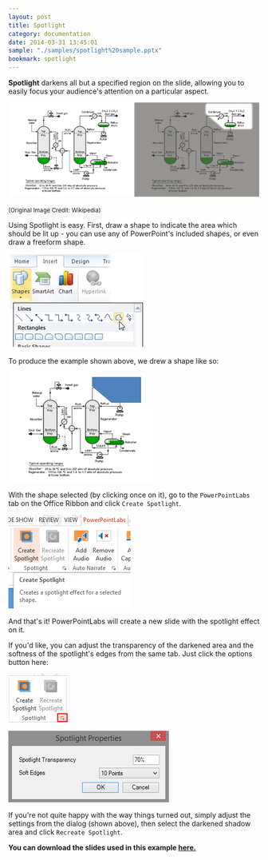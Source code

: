 ```yaml
---
layout: post
title: Spotlight
category: documentation
date: 2014-03-31 13:45:01
sample: "./samples/spotlight%20sample.pptx"
bookmark: spotlight
---
```


<p>
  <strong>Spotlight</strong>
  darkens all but a specified region on the slide, allowing you to easily focus your audience's attention on a particular aspect.
</p>
<img class="box-shadow" src="./img/docs/spotlight-1.png" />
<p>
  <small>(Original Image Credit: Wikipedia)</small>
</p>
<p>Using Spotlight is easy. First, draw a shape to indicate the area which should be lit up - you can use any of PowerPoint's included shapes, or even draw a freeform shape.</p>
<p>
  <img src="./img/docs/spotlight-2.png" />
</p>
<p>To produce the example shown above, we drew a shape like so:</p>
<img class="box-shadow" src="./img/docs/spotlight-3.png" />
<p>
  With the shape selected (by clicking once on it), go to the
  <code>PowerPointLabs</code>
  tab on the Office Ribbon and click
  <code>Create Spotlight</code>. 
</p>
<p>
  <img class="box-shadow" src="./img/docs/spotlight-4.png" />
</p>
<p>And that's it! PowerPointLabs will create a new slide with the spotlight effect on it.</p>
<p>
  If you'd like, you can adjust the transparency of the darkened area and the softness of the spotlight's edges from the same tab. Just click the options button here:
</p>
<p>
  <img class="box-shadow" src="./img/docs/spotlight-5.png" />
</p> 
<p>
  <img class="box-shadow" src="./img/docs/spotlight-6.png" />
</p>
<p>
  If you're not quite happy with the way things turned out, simply adjust the settings from the
  dialog (shown above), then select the darkened shadow area and click
  <code>Recreate Spotlight</code>.
</p>
<p>
  <strong>You can download the slides used in this example <a href="./img/docs/spotlight%20sample.pptx">here.</a>
  </strong>
</p>